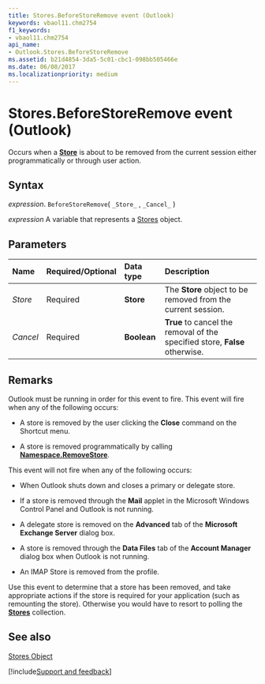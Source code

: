 ```yaml
---
title: Stores.BeforeStoreRemove event (Outlook)
keywords: vbaol11.chm2754
f1_keywords:
- vbaol11.chm2754
api_name:
- Outlook.Stores.BeforeStoreRemove
ms.assetid: b21d4854-3da5-5c01-cbc1-098bb505466e
ms.date: 06/08/2017
ms.localizationpriority: medium
---
```



# Stores.BeforeStoreRemove event (Outlook)

Occurs when a **[Store](Outlook.Store.md)** is about to be removed from the current session either programmatically or through user action.


## Syntax

_expression_. `BeforeStoreRemove`( `_Store_` , `_Cancel_` )

_expression_ A variable that represents a [Stores](Outlook.Stores.md) object.


## Parameters



|Name|Required/Optional|Data type|Description|
|:-----|:-----|:-----|:-----|
| _Store_|Required| **Store**|The **Store** object to be removed from the current session.|
| _Cancel_|Required| **Boolean**| **True** to cancel the removal of the specified store, **False** otherwise.|

## Remarks

Outlook must be running in order for this event to fire. This event will fire when any of the following occurs:


- A store is removed by the user clicking the **Close** command on the Shortcut menu.
    
- A store is removed programmatically by calling **[Namespace.RemoveStore](Outlook.NameSpace.RemoveStore.md)**.
    


This event will not fire when any of the following occurs:


- When Outlook shuts down and closes a primary or delegate store.
    
- If a store is removed through the **Mail** applet in the Microsoft Windows Control Panel and Outlook is not running.
    
- A delegate store is removed on the **Advanced** tab of the **Microsoft Exchange Server** dialog box.
    
- A store is removed through the **Data Files** tab of the **Account Manager** dialog box when Outlook is not running.
    
- An IMAP Store is removed from the profile.
    


Use this event to determine that a store has been removed, and take appropriate actions if the store is required for your application (such as remounting the store). Otherwise you would have to resort to polling the **[Stores](Outlook.Stores.md)** collection.


## See also


[Stores Object](Outlook.Stores.md)

[!include[Support and feedback](~/includes/feedback-boilerplate.md)]